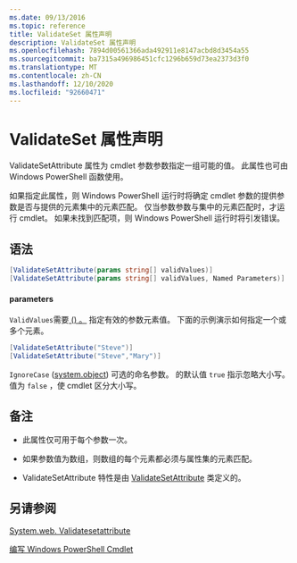 ```yaml
---
ms.date: 09/13/2016
ms.topic: reference
title: ValidateSet 属性声明
description: ValidateSet 属性声明
ms.openlocfilehash: 7894d00561366ada492911e8147acbd8d3454a55
ms.sourcegitcommit: ba7315a496986451cfc1296b659d73ea2373d3f0
ms.translationtype: MT
ms.contentlocale: zh-CN
ms.lasthandoff: 12/10/2020
ms.locfileid: "92660471"
---
```

# <a name="validateset-attribute-declaration"></a>ValidateSet 属性声明

ValidateSetAttribute 属性为 cmdlet 参数参数指定一组可能的值。 此属性也可由 Windows PowerShell 函数使用。

如果指定此属性，则 Windows PowerShell 运行时将确定 cmdlet 参数的提供参数是否与提供的元素集中的元素匹配。 仅当参数参数与集中的元素匹配时，才运行 cmdlet。 如果未找到匹配项，则 Windows PowerShell 运行时将引发错误。

## <a name="syntax"></a>语法

```csharp
[ValidateSetAttribute(params string[] validValues)]
[ValidateSetAttribute(params string[] validValues, Named Parameters)]
```

#### <a name="parameters"></a>parameters

`ValidValues`需要[ () 。](/dotnet/api/System.String) 指定有效的参数元素值。 下面的示例演示如何指定一个或多个元素。

```csharp
[ValidateSetAttribute("Steve")]
[ValidateSetAttribute("Steve","Mary")]
```

`IgnoreCase` ([system.object](/dotnet/api/System.Boolean)) 可选的命名参数。 的默认值 `true` 指示忽略大小写。 值为 `false` ，使 cmdlet 区分大小写。

## <a name="remarks"></a>备注

- 此属性仅可用于每个参数一次。

- 如果参数值为数组，则数组的每个元素都必须与属性集的元素匹配。

- ValidateSetAttribute 特性是由 [ValidateSetAttribute](/dotnet/api/System.Management.Automation.ValidateSetAttribute) 类定义的。

## <a name="see-also"></a>另请参阅

[System.web. Validatesetattribute](/dotnet/api/System.Management.Automation.ValidateSetAttribute)

[编写 Windows PowerShell Cmdlet](./writing-a-windows-powershell-cmdlet.md)
